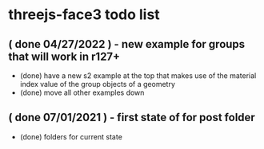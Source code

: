 # threejs-face3 todo list


## ( done 04/27/2022 ) - new example for groups that will work in r127+
* (done) have a new s2 example at the top that makes use of the material index value of the group objects of a geometry
* (done) move all other examples down

## ( done 07/01/2021 ) - first state of for post folder
* (done) folders for current state